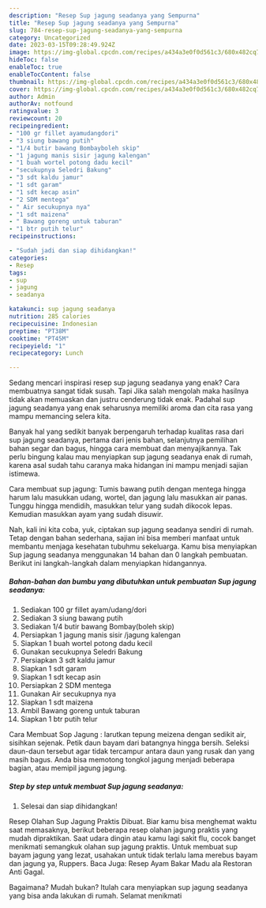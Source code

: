 ```yaml
---
description: "Resep Sup jagung seadanya yang Sempurna"
title: "Resep Sup jagung seadanya yang Sempurna"
slug: 784-resep-sup-jagung-seadanya-yang-sempurna
category: Uncategorized
date: 2023-03-15T09:28:49.924Z
image: https://img-global.cpcdn.com/recipes/a434a3e0f0d561c3/680x482cq70/sup-jagung-seadanya-foto-resep-utama.jpg
hideToc: false
enableToc: true
enableTocContent: false
thumbnail: https://img-global.cpcdn.com/recipes/a434a3e0f0d561c3/680x482cq70/sup-jagung-seadanya-foto-resep-utama.jpg
cover: https://img-global.cpcdn.com/recipes/a434a3e0f0d561c3/680x482cq70/sup-jagung-seadanya-foto-resep-utama.jpg
author: Admin
authorAv: notfound
ratingvalue: 3
reviewcount: 20
recipeingredient:
- "100 gr fillet ayamudangdori"
- "3 siung bawang putih"
- "1/4 butir bawang Bombayboleh skip"
- "1 jagung manis sisir jagung kalengan"
- "1 buah wortel potong dadu kecil"
- "secukupnya Seledri Bakung"
- "3 sdt kaldu jamur"
- "1 sdt garam"
- "1 sdt kecap asin"
- "2 SDM mentega"
- " Air secukupnya nya"
- "1 sdt maizena"
- " Bawang goreng untuk taburan"
- "1 btr putih telur"
recipeinstructions:

- "Sudah jadi dan siap dihidangkan!"
categories:
- Resep
tags:
- sup
- jagung
- seadanya

katakunci: sup jagung seadanya 
nutrition: 285 calories
recipecuisine: Indonesian
preptime: "PT38M"
cooktime: "PT45M"
recipeyield: "1"
recipecategory: Lunch

---
```



Sedang mencari inspirasi resep sup jagung seadanya yang enak? Cara membuatnya sangat tidak susah. Tapi Jika salah mengolah maka hasilnya tidak akan memuaskan dan justru cenderung tidak enak. Padahal sup jagung seadanya yang enak seharusnya memiliki aroma dan cita rasa yang mampu memancing selera kita.


Banyak hal yang sedikit banyak berpengaruh terhadap kualitas rasa dari sup jagung seadanya, pertama dari jenis bahan, selanjutnya pemilihan bahan segar dan bagus, hingga cara membuat dan menyajikannya. Tak perlu bingung kalau mau menyiapkan sup jagung seadanya enak di rumah, karena asal sudah tahu caranya maka hidangan ini mampu menjadi sajian istimewa.

Cara membuat sup jagung: Tumis bawang putih dengan mentega hingga harum lalu masukkan udang, wortel, dan jagung lalu masukkan air panas. Tunggu hingga mendidih, masukkan telur yang sudah dikocok lepas. Kemudian masukkan ayam yang sudah disuwir.


Nah, kali ini kita coba, yuk, ciptakan sup jagung seadanya sendiri di rumah. Tetap dengan bahan sederhana, sajian ini bisa memberi manfaat untuk membantu menjaga kesehatan tubuhmu sekeluarga. Kamu bisa menyiapkan Sup jagung seadanya menggunakan 14 bahan dan 0 langkah pembuatan. Berikut ini langkah-langkah dalam menyiapkan hidangannya.

<!--inarticleads1-->

##### Bahan-bahan dan bumbu yang dibutuhkan untuk pembuatan Sup jagung seadanya:

1. Sediakan 100 gr fillet ayam/udang/dori
1. Sediakan 3 siung bawang putih
1. Sediakan 1/4 butir bawang Bombay(boleh skip)
1. Persiapkan 1 jagung manis sisir /jagung kalengan
1. Siapkan 1 buah wortel potong dadu kecil
1. Gunakan secukupnya Seledri Bakung
1. Persiapkan 3 sdt kaldu jamur
1. Siapkan 1 sdt garam
1. Siapkan 1 sdt kecap asin
1. Persiapkan 2 SDM mentega
1. Gunakan  Air secukupnya nya
1. Siapkan 1 sdt maizena
1. Ambil  Bawang goreng untuk taburan
1. Siapkan 1 btr putih telur


Cara Membuat Sop Jagung : larutkan tepung meizena dengan sedikit air, sisihkan sejenak. Petik daun bayam dari batangnya hingga bersih. Seleksi daun-daun tersebut agar tidak tercampur antara daun yang rusak dan yang masih bagus. Anda bisa memotong tongkol jagung menjadi beberapa bagian, atau memipil jagung jagung. 

<!--inarticleads2-->

##### Step by step untuk membuat Sup jagung seadanya:


1. Selesai dan siap dihidangkan!

Resep Olahan Sup Jagung Praktis Dibuat. Biar kamu bisa menghemat waktu saat memasaknya, berikut beberapa resep olahan jagung praktis yang mudah dipraktikan. Saat udara dingin atau kamu lagi sakit flu, cocok banget menikmati semangkuk olahan sup jagung praktis. Untuk membuat sup bayam jagung yang lezat, usahakan untuk tidak terlalu lama merebus bayam dan jagung ya, Ruppers. Baca Juga: Resep Ayam Bakar Madu ala Restoran Anti Gagal. 

Bagaimana? Mudah bukan? Itulah cara menyiapkan sup jagung seadanya yang bisa anda lakukan di rumah. Selamat menikmati
